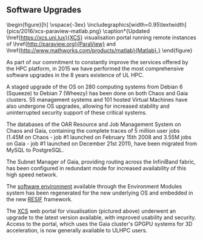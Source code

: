 ## Software Upgrades

\begin{figure}[h]
    \vspace{-3ex}
    \includegraphics[width=0.95\textwidth]{pics/2016/xcs-paraview-matlab.png}
    \caption*{Updated \href{https://xcs.uni.lux}{XCS} visualisation portal running remote instances of \href{http://paraview.org}{ParaView} and \href{http://www.mathworks.com/products/matlab}{Matlab}.}
\end{figure}

As part of our commitment to constantly improve the services offered by the HPC platform,
in 2015 we have performed the most comprehensive software upgrades in the 8 years existence of UL HPC.

A staged upgrade of the OS on 280 computing systems from Debian 6 (Squeeze) to Debian 7 (Wheezy) has been done on both Chaos and Gaia clusters.
55 management systems and 101 hosted Virtual Machines have also undergone OS upgrades, allowing for increased stability and uninterrupted security support of these critical systems.

The databases of the OAR Resource and Job Management System on Chaos and Gaia, containing the complete traces of 5 million user jobs (1.45M on Chaos - job #1 launched on February 15th 2008 and 3.55M jobs on Gaia - job #1 launched on December 21st 2011), have been migrated from MySQL to PostgreSQL.

The Subnet Manager of Gaia, providing routing across the InfiniBand fabric, has been configured in redundant mode for increased availability of this high speed network.

The [software environment](http://hpc.uni.lu/users/software/) available through the Environment Modules system has been regenerated for the new underlying OS and embedded in the new [RESIF](http://resif.readthedocs.org/en/latest/) framework.

The [XCS](https://xcs.uni.lux) web portal for visualisation (pictured above) underwent an upgrade to the latest version available, with improved usability and security. Access to the portal, which uses the Gaia cluster's GPGPU systems for 3D acceleration, is now generally available to ULHPC users.
